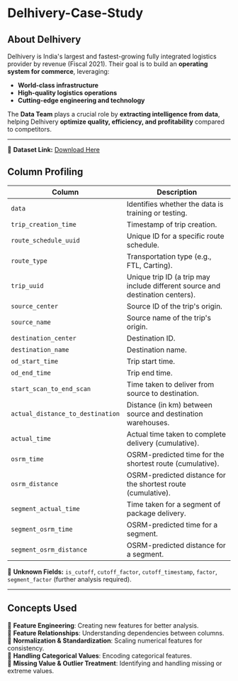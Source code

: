 # Delhivery-Case-Study

## About Delhivery

Delhivery is India's largest and fastest-growing fully integrated logistics provider by revenue (Fiscal 2021). Their goal is to build an **operating system for commerce**, leveraging:
- **World-class infrastructure**
- **High-quality logistics operations**
- **Cutting-edge engineering and technology**

The **Data Team** plays a crucial role by **extracting intelligence from data**, helping Delhivery **optimize quality, efficiency, and profitability** compared to competitors.

---

📂 **Dataset Link:** [Download Here]([https://drive.google.com/your-file-link](https://drive.google.com/file/d/1hUfAxSwauSFsF4NtUOMEBArxcyQ7eW2-/view?usp=drive_link))


## Column Profiling

| **Column**                     | **Description**  |
|--------------------------------|----------------|
| `data`                         | Identifies whether the data is training or testing. |
| `trip_creation_time`           | Timestamp of trip creation. |
| `route_schedule_uuid`          | Unique ID for a specific route schedule. |
| `route_type`                   | Transportation type (e.g., FTL, Carting). |
| `trip_uuid`                    | Unique trip ID (a trip may include different source and destination centers). |
| `source_center`                | Source ID of the trip's origin. |
| `source_name`                  | Source name of the trip's origin. |
| `destination_center`           | Destination ID. |
| `destination_name`             | Destination name. |
| `od_start_time`                | Trip start time. |
| `od_end_time`                  | Trip end time. |
| `start_scan_to_end_scan`       | Time taken to deliver from source to destination. |
| `actual_distance_to_destination` | Distance (in km) between source and destination warehouses. |
| `actual_time`                  | Actual time taken to complete delivery (cumulative). |
| `osrm_time`                    | OSRM-predicted time for the shortest route (cumulative). |
| `osrm_distance`                | OSRM-predicted distance for the shortest route (cumulative). |
| `segment_actual_time`          | Time taken for a segment of package delivery. |
| `segment_osrm_time`            | OSRM-predicted time for a segment. |
| `segment_osrm_distance`        | OSRM-predicted distance for a segment. |

🔹 **Unknown Fields:** `is_cutoff`, `cutoff_factor`, `cutoff_timestamp`, `factor`, `segment_factor` (further analysis required).  

---

## Concepts Used

📌 **Feature Engineering**: Creating new features for better analysis.  
📌 **Feature Relationships**: Understanding dependencies between columns.  
📌 **Normalization & Standardization**: Scaling numerical features for consistency.  
📌 **Handling Categorical Values**: Encoding categorical features.  
📌 **Missing Value & Outlier Treatment**: Identifying and handling missing or extreme values.  
